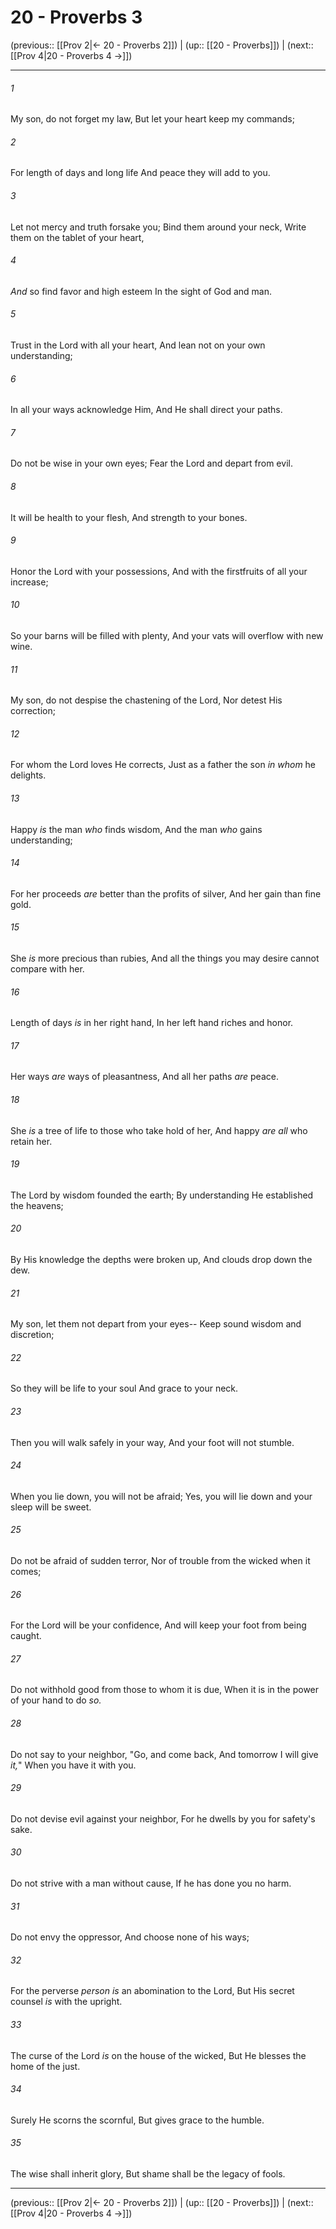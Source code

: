 # 20 - Proverbs 3

(previous:: [[Prov 2|← 20 - Proverbs 2]]) | (up:: [[20 - Proverbs]]) | (next:: [[Prov 4|20 - Proverbs 4 →]])

***


###### 1 
My son, do not forget my law, But let your heart keep my commands; 

###### 2 
For length of days and long life And peace they will add to you. 

###### 3 
Let not mercy and truth forsake you; Bind them around your neck, Write them on the tablet of your heart, 

###### 4 
_And_ so find favor and high esteem In the sight of God and man. 

###### 5 
Trust in the Lord with all your heart, And lean not on your own understanding; 

###### 6 
In all your ways acknowledge Him, And He shall direct your paths. 

###### 7 
Do not be wise in your own eyes; Fear the Lord and depart from evil. 

###### 8 
It will be health to your flesh, And strength to your bones. 

###### 9 
Honor the Lord with your possessions, And with the firstfruits of all your increase; 

###### 10 
So your barns will be filled with plenty, And your vats will overflow with new wine. 

###### 11 
My son, do not despise the chastening of the Lord, Nor detest His correction; 

###### 12 
For whom the Lord loves He corrects, Just as a father the son _in whom_ he delights. 

###### 13 
Happy _is_ the man _who_ finds wisdom, And the man _who_ gains understanding; 

###### 14 
For her proceeds _are_ better than the profits of silver, And her gain than fine gold. 

###### 15 
She _is_ more precious than rubies, And all the things you may desire cannot compare with her. 

###### 16 
Length of days _is_ in her right hand, In her left hand riches and honor. 

###### 17 
Her ways _are_ ways of pleasantness, And all her paths _are_ peace. 

###### 18 
She _is_ a tree of life to those who take hold of her, And happy _are all_ who retain her. 

###### 19 
The Lord by wisdom founded the earth; By understanding He established the heavens; 

###### 20 
By His knowledge the depths were broken up, And clouds drop down the dew. 

###### 21 
My son, let them not depart from your eyes-- Keep sound wisdom and discretion; 

###### 22 
So they will be life to your soul And grace to your neck. 

###### 23 
Then you will walk safely in your way, And your foot will not stumble. 

###### 24 
When you lie down, you will not be afraid; Yes, you will lie down and your sleep will be sweet. 

###### 25 
Do not be afraid of sudden terror, Nor of trouble from the wicked when it comes; 

###### 26 
For the Lord will be your confidence, And will keep your foot from being caught. 

###### 27 
Do not withhold good from those to whom it is due, When it is in the power of your hand to do _so._ 

###### 28 
Do not say to your neighbor, "Go, and come back, And tomorrow I will give _it,_" When you have it with you. 

###### 29 
Do not devise evil against your neighbor, For he dwells by you for safety's sake. 

###### 30 
Do not strive with a man without cause, If he has done you no harm. 

###### 31 
Do not envy the oppressor, And choose none of his ways; 

###### 32 
For the perverse _person is_ an abomination to the Lord, But His secret counsel _is_ with the upright. 

###### 33 
The curse of the Lord _is_ on the house of the wicked, But He blesses the home of the just. 

###### 34 
Surely He scorns the scornful, But gives grace to the humble. 

###### 35 
The wise shall inherit glory, But shame shall be the legacy of fools.

***

(previous:: [[Prov 2|← 20 - Proverbs 2]]) | (up:: [[20 - Proverbs]]) | (next:: [[Prov 4|20 - Proverbs 4 →]])
